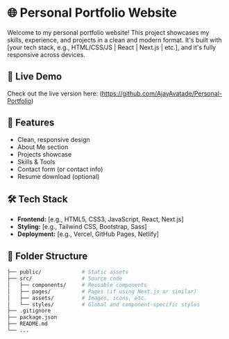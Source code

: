 # 🌐 Personal Portfolio Website

Welcome to my personal portfolio website! This project showcases my skills, experience, and projects in a clean and modern format. It's built with [your tech stack, e.g., HTML/CSS/JS | React | Next.js | etc.], and it's fully responsive across devices.

## 🚀 Live Demo

Check out the live version here: (https://github.com/AjayAvatade/Personal-Portfolio)

## 📸 Features

- Clean, responsive design
- About Me section
- Projects showcase
- Skills & Tools
- Contact form (or contact info)
- Resume download (optional)

## 🛠 Tech Stack

- **Frontend:** [e.g., HTML5, CSS3, JavaScript, React, Next.js]
- **Styling:** [e.g., Tailwind CSS, Bootstrap, Sass]
- **Deployment:** [e.g., Vercel, GitHub Pages, Netlify]

## 📂 Folder Structure

```bash
├── public/             # Static assets
├── src/                # Source code
│   ├── components/     # Reusable components
│   ├── pages/          # Pages (if using Next.js or similar)
│   ├── assets/         # Images, icons, etc.
│   └── styles/         # Global and component-specific styles
├── .gitignore
├── package.json
├── README.md
└── ...
